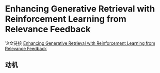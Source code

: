 # Enhancing Generative Retrieval with Reinforcement Learning from Relevance Feedback

论文链接 [Enhancing Generative Retrieval with Reinforcement Learning from Relevance Feedback](https://aclanthology.org/2023.emnlp-main.768.pdf)

## 动机